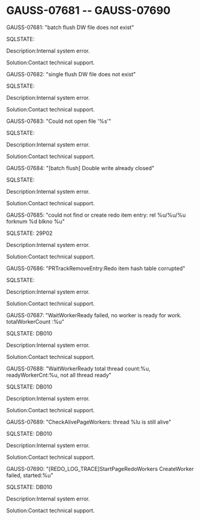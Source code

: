 # GAUSS-07681 -- GAUSS-07690<a name="EN-US_TOPIC_0000001090926303"></a>

GAUSS-07681: "batch flush DW file does not exist"

SQLSTATE:

Description:Internal system error.

Solution:Contact technical support.

GAUSS-07682: "single flush DW file does not exist"

SQLSTATE:

Description:Internal system error.

Solution:Contact technical support.

GAUSS-07683: "Could not open file '%s'"

SQLSTATE:

Description:Internal system error.

Solution:Contact technical support.

GAUSS-07684: "\[batch flush\] Double write already closed"

SQLSTATE:

Description:Internal system error.

Solution:Contact technical support.

GAUSS-07685: "could not find or create redo item entry: rel %u/%u/%u forknum %d blkno %u"

SQLSTATE: 29P02

Description:Internal system error.

Solution:Contact technical support.

GAUSS-07686: "PRTrackRemoveEntry:Redo item hash table corrupted"

SQLSTATE:

Description:Internal system error.

Solution:Contact technical support.

GAUSS-07687: "WaitWorkerReady failed, no worker is ready for work. totalWorkerCount :%u"

SQLSTATE: DB010

Description:Internal system error.

Solution:Contact technical support.

GAUSS-07688: "WaitWorkerReady total thread count:%u, readyWorkerCnt:%u, not all thread ready"

SQLSTATE: DB010

Description:Internal system error.

Solution:Contact technical support.

GAUSS-07689: "CheckAlivePageWorkers: thread %lu is still alive"

SQLSTATE: DB010

Description:Internal system error.

Solution:Contact technical support.

GAUSS-07690: "\[REDO\_LOG\_TRACE\]StartPageRedoWorkers CreateWorker failed, started:%u"

SQLSTATE: DB010

Description:Internal system error.

Solution:Contact technical support.

